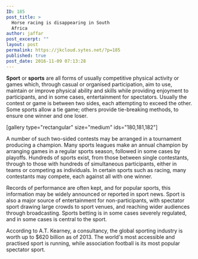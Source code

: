 ```yaml
---
ID: 185
post_title: >
  Horse racing is disappearing in South
  Africa
author: jaffar
post_excerpt: ""
layout: post
permalink: https://jkcloud.sytes.net/?p=185
published: true
post_date: 2016-11-09 07:13:28
---
```

<b>Sport</b> or <b>sports</b> are all forms of usually competitive physical activity or games which, through casual or organised participation, aim to use, maintain or improve physical ability and skills while providing enjoyment to participants, and in some cases, entertainment for spectators. Usually the contest or game is between two sides, each attempting to exceed the other. Some sports allow a tie game; others provide tie-breaking methods, to ensure one winner and one loser.

[gallery type="rectangular" size="medium" ids="180,181,182"]

A number of such two-sided contests may be arranged in a tournament producing a champion. Many sports leagues make an annual champion by arranging games in a regular sports season, followed in some cases by playoffs. Hundreds of sports exist, from those between single contestants, through to those with hundreds of simultaneous participants, either in teams or competing as individuals. In certain sports such as racing, many contestants may compete, each against all with one winner.

Records of performance are often kept, and for popular sports, this information may be widely announced or reported in sport news. Sport is also a major source of entertainment for non-participants, with spectator sport drawing large crowds to sport venues, and reaching wider audiences through broadcasting. Sports betting is in some cases severely regulated, and in some cases is central to the sport.

According to A.T. Kearney, a consultancy, the global sporting industry is worth up to $620 billion as of 2013. The world's most accessible and practised sport is running, while association football is its most popular spectator sport.